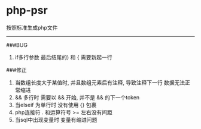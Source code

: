 php-psr
=======

按照标准生成php文件

---------------------
###BUG
1. if多行参数 最后结尾的) 和 { 需要新起一行

###修正
1. 当数组长度大于某值时, 并且数组元素后有注释, 导致注释下一行 数据无法正常缩进
2. && 多行时 需要以 && 开始, 并不是 && 的下一个token
3. 当elseif 为单行时 没有使用 {} 包裹
4. php连接符 . 和运算符号 >= 左右没有间距
5. 当sql中出现变量时 变量有缩进问题
